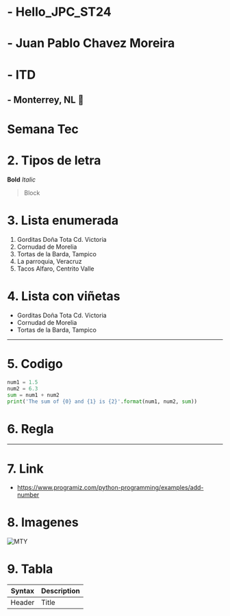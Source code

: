 # - Hello_JPC_ST24
# - Juan Pablo Chavez Moreira
# - ITD
## - Monterrey, NL 🤠

# **Semana Tec**

# 2. Tipos de letra
**Bold**
*Italic*
>Block

# 3. Lista enumerada
1. Gorditas Doña Tota Cd. Victoria
2. Cornudad de Morelia
3. Tortas de la Barda, Tampico
4. La parroquia, Veracruz
5. Tacos Alfaro, Centrito Valle

# 4. Lista con viñetas
- Gorditas Doña Tota Cd. Victoria
- Cornudad de Morelia
- Tortas de la Barda, Tampico

---

# 5. Codigo

```python
num1 = 1.5
num2 = 6.3
sum = num1 + num2
print('The sum of {0} and {1} is {2}'.format(num1, num2, sum))
```

# 6. Regla
---
# 7. Link
- https://www.programiz.com/python-programming/examples/add-number

# 8. Imagenes
![MTY](https://upload.wikimedia.org/wikipedia/commons/thumb/6/64/DelValleCity.jpg/450px-DelValleCity.jpg)

# 9. Tabla 
| Syntax | Description |
|--------|-------------|
| Header | Title |



